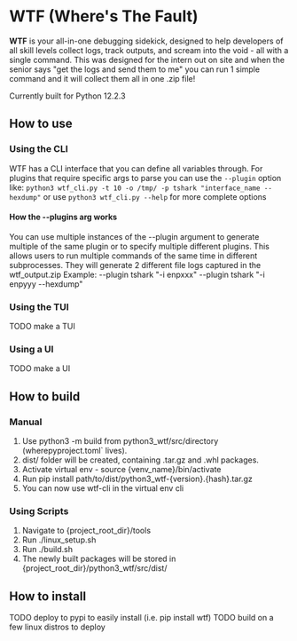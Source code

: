# WTF (Where's The Fault)

**WTF** is your all-in-one debugging sidekick, designed to help developers of all skill levels collect logs, track outputs, and scream into the void - all with a single command.
This was designed for the intern out on site and when the senior says "get the logs and send them to me" you can run 1 simple command and it will collect them all in one .zip file!

Currently built for Python 12.2.3

## How to use
### Using the CLI
WTF has a CLI interface that you can define all variables through. For plugins that require specific args to parse you can use the `--plugin` option like:
`python3 wtf_cli.py -t 10 -o /tmp/ -p tshark "interface_name --hexdump"`
or use `python3 wtf_cli.py --help` for more complete options

#### How the --plugins arg works
You can use multiple instances of the --plugin argument to generate multiple of the same plugin or to specify multiple different plugins. This allows users to run multiple commands of the same time in different subprocesses. They will generate 2 different file logs captured in the wtf_output.zip
Example:
--plugin tshark "-i enpxxx" --plugin tshark "-i enpyyy --hexdump"

### Using the TUI
TODO make a TUI

### Using a UI
TODO make a UI

## How to build
### Manual
1. Use python3 -m build from python3_wtf/src/directory (wherepyproject.toml` lives).
2. dist/ folder will be created, containing .tar.gz and .whl packages.
3. Activate virtual env - source {venv_name}/bin/activate
4. Run pip install path/to/dist/python3_wtf-{version}.{hash}.tar.gz
5. You can now use wtf-cli in the virtual env cli

### Using Scripts
1. Navigate to {project_root_dir}/tools
2. Run ./linux_setup.sh
3. Run ./build.sh
4. The newly built packages will be stored in {project_root_dir}/python3_wtf/src/dist/

## How to install
TODO deploy to pypi to easily install (i.e. pip install wtf)
TODO build on a few linux distros to deploy
